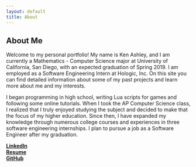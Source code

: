 ```yaml
---
layout: default
title: About
---
```

## About Me
Welcome to my personal portfolio! My name is Ken Ashley, and I am currently a
Mathematics - Computer Science major at University of California, San Diego, with an
expected graduation of Spring 2019. I am employed as a Software Engineering
Intern at Hologic, Inc. On this site you can find detailed information about some
of my past projects and learn more about me and my interests.

I began programming in high school, writing Lua scripts for games and following some online
tutorials. When I took the AP Computer Science class, I realized that I truly enjoyed
studying the subject and decided to make that the focus of my higher education. Since then,
I have expanded my knowledge through numerous college courses and experiences in three
software engineering internships. I plan to pursue a job as a Software Engineer
after my graduation. 

**[LinkedIn](https://www.linkedin.com/in/ken-ashley/)**  
**[Resume](/Resume.pdf)**  
**[GitHub](https://github.com/kashley920)**
